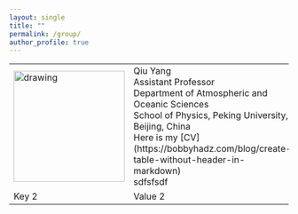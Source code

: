 ```yaml
---
layout: single
title: ""
permalink: /group/
author_profile: true
---
```


<table>
  <tr>
    <td><img src="/images/QiuYang_zoom.jpg" alt="drawing" width="200"/></td>
    <td>Qiu Yang<br>Assistant Professor<br>Department of Atmospheric and Oceanic Sciences<br>School of Physics, Peking University, Beijing, China<br>Here is my [CV](https://bobbyhadz.com/blog/create-table-without-header-in-markdown)<br>sdfsfsdf</td>
  </tr>
  <tr>
    <td>Key 2</td>
    <td>Value 2</td>
  </tr>
</table>

